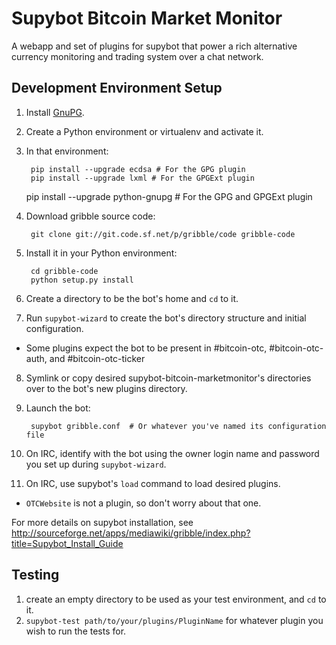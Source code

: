 # Supybot Bitcoin Market Monitor
A webapp and set of plugins for supybot that power a rich alternative currency monitoring and trading system over
 a chat network.

## Development Environment Setup
1. Install [GnuPG](https://www.gnupg.org/).
2. Create a Python environment or virtualenv and activate it.
3. In that environment:

        pip install --upgrade ecdsa # For the GPG plugin
        pip install --upgrade lxml # For the GPGExt plugin
	pip install --upgrade python-gnupg # For the GPG and GPGExt plugin

4. Download gribble source code:

        git clone git://git.code.sf.net/p/gribble/code gribble-code

5. Install it in your Python environment:

        cd gribble-code
        python setup.py install

6. Create a directory to be the bot's home and `cd` to it.
7. Run `supybot-wizard` to create the bot's directory structure and initial configuration.
  * Some plugins expect the bot to be present in #bitcoin-otc, #bitcoin-otc-auth, and #bitcoin-otc-ticker

8. Symlink or copy desired supybot-bitcoin-marketmonitor's directories over to the bot's new plugins directory.

9. Launch the bot:

        supybot gribble.conf  # Or whatever you've named its configuration file

10. On IRC, identify with the bot using the owner login name and password you set up during `supybot-wizard`.

11. On IRC, use supybot's `load` command to load desired plugins.
 * `OTCWebsite` is not a plugin, so don't worry about that one.

For more details on supybot installation, see http://sourceforge.net/apps/mediawiki/gribble/index.php?title=Supybot_Install_Guide

## Testing
1. create an empty directory to be used as your test environment, and `cd` to it.
2. `supybot-test path/to/your/plugins/PluginName` for whatever plugin you wish to run the tests for.
